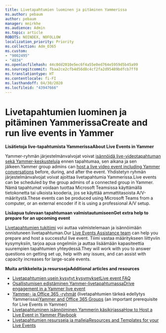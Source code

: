 ```yaml
---
title: Livetapahtumien luominen ja pitäminen Yammerissa
ms.author: pebaum
author: pebaum
manager: mnirkhe
ms.audience: Admin
ms.topic: article
ROBOTS: NOINDEX, NOFOLLOW
localization_priority: Priority
ms.collection: Adm_O365
ms.custom:
- "9002495"
- "4834"
ms.openlocfilehash: 44c0dd2010e5ec6f4a55e0ed764e5959d5b45a99
ms.sourcegitcommit: fbaa2ce2cfb4d56d8c4cf2fa2d95489bdfcb7ff0
ms.translationtype: HT
ms.contentlocale: fi-FI
ms.lasthandoff: 04/30/2020
ms.locfileid: "43947666"
---
```

# <a name="create-and-run-live-events-in-yammer"></a><span data-ttu-id="f3682-102">Livetapahtumien luominen ja pitäminen Yammerissa</span><span class="sxs-lookup"><span data-stu-id="f3682-102">Create and run live events in Yammer</span></span>

<span data-ttu-id="f3682-103">**Lisätietoja live-tapahtumista Yammerissa**</span><span class="sxs-lookup"><span data-stu-id="f3682-103">**About Live Events in Yammer**</span></span>

<span data-ttu-id="f3682-104">Yammer-ryhmän järjestelmänvalvojat voivat [isännöidä live-videotapahtuman sekä Yammer-keskusteluja](https://docs.microsoft.com/yammer/manage-yammer-groups/yammer-live-events) ennen tapahtumaa, sen aikana ja sen jälkeen.</span><span class="sxs-lookup"><span data-stu-id="f3682-104">Yammer group admins can [host a live video event including Yammer conversations](https://docs.microsoft.com/yammer/manage-yammer-groups/yammer-live-events) before, during, and after the event.</span></span> <span data-ttu-id="f3682-105">Yhdistetyn ryhmän järjestelmänvalvojat voivat ajoittaa livetapahtumia Yammerissa.</span><span class="sxs-lookup"><span data-stu-id="f3682-105">Live events can be scheduled by the group admins of a connected group in Yammer.</span></span> <span data-ttu-id="f3682-106">Nämä tapahtumat voidaan tuottaa Microsoft Teamsissa käyttämällä tietokonetta tai ulkoista kooderia, jos se käyttää ammattitasoista A/V-määritystä.</span><span class="sxs-lookup"><span data-stu-id="f3682-106">These events can be produced using Microsoft Teams from a computer, or an external encoder if it is using a professional A/V setup.</span></span>

<span data-ttu-id="f3682-107">**Lisäapua tulevaan tapahtumaan valmistautumiseen**</span><span class="sxs-lookup"><span data-stu-id="f3682-107">**Get extra help to prepare for an upcoming event**</span></span>

<span data-ttu-id="f3682-108">[Livetapahtumien tukitiimi](https://aka.ms/AA87gbh) voi auttaa valmistelemaan ja isännöimään onnistuneen livetapahtuman.</span><span class="sxs-lookup"><span data-stu-id="f3682-108">Our [Live Events Assistance team](https://aka.ms/AA87gbh) can help you prepare and host a successful live event.</span></span> <span data-ttu-id="f3682-109">Tiimi vastaa määritykseen liittyviin kysymyksiin, tarjoa apua ongelmiin ja auttaa lisäämään kapasiteettia suurempien tapahtumien yhteydessä.</span><span class="sxs-lookup"><span data-stu-id="f3682-109">They will work with you to answer questions on getting set up, help with any issues, and can assist with capacity increases for large-scale events.</span></span>

<span data-ttu-id="f3682-110">**Muita artikkeleita ja resursseja**</span><span class="sxs-lookup"><span data-stu-id="f3682-110">**Additional articles and resources**</span></span>

- [<span data-ttu-id="f3682-111">Livetapahtumien usein kysytyt kysymykset</span><span class="sxs-lookup"><span data-stu-id="f3682-111">Live event FAQ</span></span>](https://support.office.com/article/43bbd59d-a734-4c8f-923d-6a239d137d34)
- [<span data-ttu-id="f3682-112">Osallistumisen edistäminen Yammer-livetapahtumassa</span><span class="sxs-lookup"><span data-stu-id="f3682-112">Drive engagement in a Yammer live event</span></span>](https://support.office.com/article/drive-engagement-in-a-yammer-live-event-c0244ad8-6dcb-419c-add9-2e4a00543412?ui=en-US&rs=en-US&ad=US)
- <span data-ttu-id="f3682-113">[Yammer- ja Office 365 -ryhmät](https://docs.microsoft.com/yammer/manage-yammer-groups/yammer-and-office-365-groups) (livetapahtumien tärkeä edellytys Yammerissa)</span><span class="sxs-lookup"><span data-stu-id="f3682-113">[Yammer and Office 365 Groups](https://docs.microsoft.com/yammer/manage-yammer-groups/yammer-and-office-365-groups) (an important prerequisite for Live Events in Yammer)</span></span>
- [<span data-ttu-id="f3682-114">Livetapahtuminen isännöiminen Yammerin käsikirjassa</span><span class="sxs-lookup"><span data-stu-id="f3682-114">How to Host a Live Event in Yammer Playbook</span></span>](https://aka.ms/LiveEventsinYammerplaybook)
- [<span data-ttu-id="f3682-115">Livetapahtumien resursseja ja malleja</span><span class="sxs-lookup"><span data-stu-id="f3682-115">Resources and Templates for your Live Events</span></span>](https://aka.ms/LiveEventYammerTemplates)
